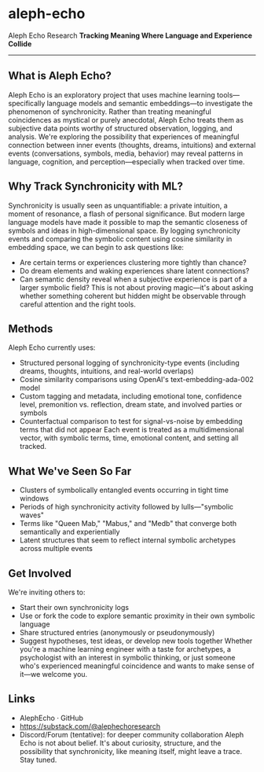 # aleph-echo
Aleph Echo Research
**Tracking Meaning Where Language and Experience Collide**
________________________________________
## What is Aleph Echo?
Aleph Echo is an exploratory project that uses machine learning tools—specifically language models and semantic embeddings—to investigate the phenomenon of synchronicity. Rather than treating meaningful coincidences as mystical or purely anecdotal, Aleph Echo treats them as subjective data points worthy of structured observation, logging, and analysis.
We're exploring the possibility that experiences of meaningful connection between inner events (thoughts, dreams, intuitions) and external events (conversations, symbols, media, behavior) may reveal patterns in language, cognition, and perception—especially when tracked over time.
## Why Track Synchronicity with ML?
Synchronicity is usually seen as unquantifiable: a private intuition, a moment of resonance, a flash of personal significance. But modern large language models have made it possible to map the semantic closeness of symbols and ideas in high-dimensional space.
By logging synchronicity events and comparing the symbolic content using cosine similarity in embedding space, we can begin to ask questions like:
-	Are certain terms or experiences clustering more tightly than chance?
-	Do dream elements and waking experiences share latent connections?
-	Can semantic density reveal when a subjective experience is part of a larger symbolic field?
This is not about proving magic—it's about asking whether something coherent but hidden might be observable through careful attention and the right tools.
## Methods
Aleph Echo currently uses:
-	Structured personal logging of synchronicity-type events (including dreams, thoughts, intuitions, and real-world overlaps)
-	Cosine similarity comparisons using OpenAI's text-embedding-ada-002 model
-	Custom tagging and metadata, including emotional tone, confidence level, premonition vs. reflection, dream state, and involved parties or symbols
-	Counterfactual comparison to test for signal-vs-noise by embedding terms that did not appear
Each event is treated as a multidimensional vector, with symbolic terms, time, emotional content, and setting all tracked.
## What We've Seen So Far
-	Clusters of symbolically entangled events occurring in tight time windows
-	Periods of high synchronicity activity followed by lulls—"symbolic waves"
-	Terms like "Queen Mab," "Mabus," and "Medb" that converge both semantically and experientially
-	Latent structures that seem to reflect internal symbolic archetypes across multiple events
## Get Involved
We're inviting others to:
-	Start their own synchronicity logs
-	Use or fork the code to explore semantic proximity in their own symbolic language
-	Share structured entries (anonymously or pseudonymously)
-	Suggest hypotheses, test ideas, or develop new tools together
Whether you're a machine learning engineer with a taste for archetypes, a psychologist with an interest in symbolic thinking, or just someone who's experienced meaningful coincidence and wants to make sense of it—we welcome you.
## Links
-	AlephEcho · GitHub
-	https://substack.com/@alephechoresearch
-	Discord/Forum (tentative): for deeper community collaboration
Aleph Echo is not about belief. It's about curiosity, structure, and the possibility that synchronicity, like meaning itself, might leave a trace.
Stay tuned.
